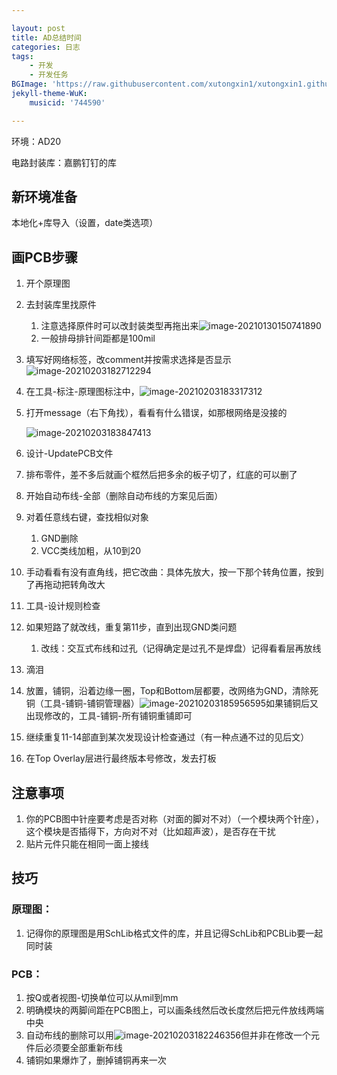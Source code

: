 ```yaml
---

layout: post
title: AD总结时间
categories: 日志
tags: 
    - 开发 
    - 开发任务
BGImage: 'https://raw.githubusercontent.com/xutongxin1/xutongxin1.github.io/master/asset/%E6%97%A5%E5%BF%97/20201220234325.png'
jekyll-theme-WuK:
    musicid: '744590'

---
```




环境：AD20

电路封装库：嘉鹏钉钉的库

## 新环境准备

本地化+库导入（设置，date类选项）

## 画PCB步骤

1. 开个原理图

2. 去封装库里找原件

   1. 注意选择原件时可以改封装类型再拖出来![image-20210130150741890](https://raw.githubusercontent.com/xutongxin1/xutongxin1.github.io/master/asset/%E6%97%A5%E5%BF%97/2020image-20210130150741890.png)
   2. 一般排母排针间距都是100mil

3. 填写好网络标签，改comment并按需求选择是否显示![image-20210203182712294](https://raw.githubusercontent.com/xutongxin1/xutongxin1.github.io/master/asset/%E6%97%A5%E5%BF%97/2020image-20210203182712294.png)

4. 在工具-标注-原理图标注中，![image-20210203183317312](https://raw.githubusercontent.com/xutongxin1/xutongxin1.github.io/master/asset/%E6%97%A5%E5%BF%97/2020image-20210203183317312.png)

5. 打开message（右下角找），看看有什么错误，如那根网络是没接的

   ![image-20210203183847413](https://raw.githubusercontent.com/xutongxin1/xutongxin1.github.io/master/asset/%E6%97%A5%E5%BF%97/2020image-20210203183847413.png)

6. 设计-UpdatePCB文件

7. 排布零件，差不多后就画个框然后把多余的板子切了，红底的可以删了

8. 开始自动布线-全部（删除自动布线的方案见后面）

9. 对着任意线右键，查找相似对象

   1. GND删除
   2. VCC类线加粗，从10到20

10. 手动看看有没有直角线，把它改曲：具体先放大，按一下那个转角位置，按到了再拖动把转角改大

11. 工具-设计规则检查

12. 如果短路了就改线，重复第11步，直到出现GND类问题

    1. 改线：交互式布线和过孔（记得确定是过孔不是焊盘）记得看看层再放线

13. 滴泪

14. 放置，铺铜，沿着边缘一圈，Top和Bottom层都要，改网络为GND，清除死铜（工具-铺铜-铺铜管理器）![image-20210203185956595](https://raw.githubusercontent.com/xutongxin1/xutongxin1.github.io/master/asset/%E6%97%A5%E5%BF%97/2020image-20210203185956595.png)如果铺铜后又出现修改的，工具-铺铜-所有铺铜重铺即可

15. 继续重复11-14部直到某次发现设计检查通过（有一种点通不过的见后文）

16. 在Top Overlay层进行最终版本号修改，发去打板



## 注意事项

1. 你的PCB图中针座要考虑是否对称（对面的脚对不对）（一个模块两个针座），这个模块是否插得下，方向对不对（比如超声波），是否存在干扰
2. 贴片元件只能在相同一面上接线







## 技巧

### 原理图：

1. 记得你的原理图是用SchLib格式文件的库，并且记得SchLib和PCBLib要一起同时装

### PCB：

1. 按Q或者视图-切换单位可以从mil到mm
2. 明确模块的两脚间距在PCB图上，可以画条线然后改长度然后把元件放线两端中央
3. 自动布线的删除可以用![image-20210203182246356](https://raw.githubusercontent.com/xutongxin1/xutongxin1.github.io/master/asset/%E6%97%A5%E5%BF%97/2020image-20210203182246356.png)但并非在修改一个元件后必须要全部重新布线
4. 铺铜如果爆炸了，删掉铺铜再来一次









